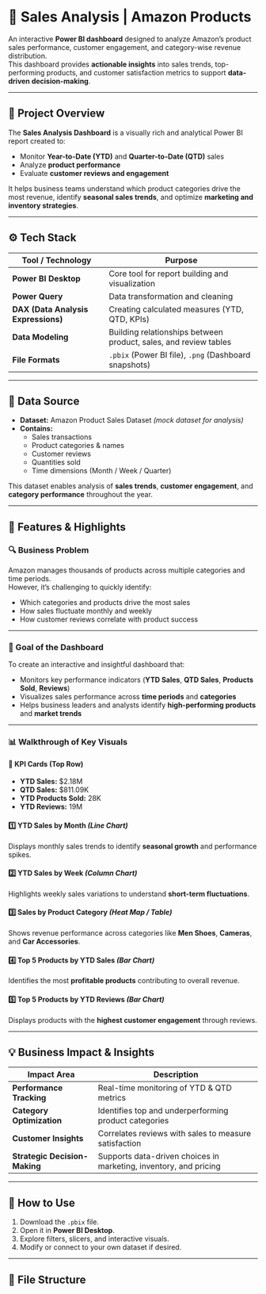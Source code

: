 # 🛒 Sales Analysis | Amazon Products

An interactive **Power BI dashboard** designed to analyze Amazon’s product sales performance, customer engagement, and category-wise revenue distribution.  
This dashboard provides **actionable insights** into sales trends, top-performing products, and customer satisfaction metrics to support **data-driven decision-making**.

---

## 📄 Project Overview

The **Sales Analysis Dashboard** is a visually rich and analytical Power BI report created to:

- Monitor **Year-to-Date (YTD)** and **Quarter-to-Date (QTD)** sales  
- Analyze **product performance**  
- Evaluate **customer reviews and engagement**

It helps business teams understand which product categories drive the most revenue, identify **seasonal sales trends**, and optimize **marketing and inventory strategies**.

---

## ⚙️ Tech Stack

| Tool / Technology | Purpose |
|-------------------|----------|
| **Power BI Desktop** | Core tool for report building and visualization |
| **Power Query** | Data transformation and cleaning |
| **DAX (Data Analysis Expressions)** | Creating calculated measures (YTD, QTD, KPIs) |
| **Data Modeling** | Building relationships between product, sales, and review tables |
| **File Formats** | `.pbix` (Power BI file), `.png` (Dashboard snapshots) |

---

## 🧾 Data Source

- **Dataset:** Amazon Product Sales Dataset *(mock dataset for analysis)*  
- **Contains:**  
  - Sales transactions  
  - Product categories & names  
  - Customer reviews  
  - Quantities sold  
  - Time dimensions (Month / Week / Quarter)

This dataset enables analysis of **sales trends**, **customer engagement**, and **category performance** throughout the year.

---

## 🌟 Features & Highlights

### 🔍 Business Problem

Amazon manages thousands of products across multiple categories and time periods.  
However, it’s challenging to quickly identify:
- Which categories and products drive the most sales  
- How sales fluctuate monthly and weekly  
- How customer reviews correlate with product success  

---

### 🎯 Goal of the Dashboard

To create an interactive and insightful dashboard that:
- Monitors key performance indicators (**YTD Sales**, **QTD Sales**, **Products Sold**, **Reviews**)  
- Visualizes sales performance across **time periods** and **categories**  
- Helps business leaders and analysts identify **high-performing products** and **market trends**

---

### 📊 Walkthrough of Key Visuals

#### 🧮 KPI Cards (Top Row)
- **YTD Sales:** $2.18M  
- **QTD Sales:** $811.09K  
- **YTD Products Sold:** 28K  
- **YTD Reviews:** 19M  

#### 1️⃣ YTD Sales by Month *(Line Chart)*
Displays monthly sales trends to identify **seasonal growth** and performance spikes.  

#### 2️⃣ YTD Sales by Week *(Column Chart)*
Highlights weekly sales variations to understand **short-term fluctuations**.  

#### 3️⃣ Sales by Product Category *(Heat Map / Table)*
Shows revenue performance across categories like **Men Shoes**, **Cameras**, and **Car Accessories**.  

#### 4️⃣ Top 5 Products by YTD Sales *(Bar Chart)*
Identifies the most **profitable products** contributing to overall revenue.  

#### 5️⃣ Top 5 Products by YTD Reviews *(Bar Chart)*
Displays products with the **highest customer engagement** through reviews.  

---

## 💡 Business Impact & Insights

| Impact Area | Description |
|--------------|-------------|
| **Performance Tracking** | Real-time monitoring of YTD & QTD metrics |
| **Category Optimization** | Identifies top and underperforming product categories |
| **Customer Insights** | Correlates reviews with sales to measure satisfaction |
| **Strategic Decision-Making** | Supports data-driven choices in marketing, inventory, and pricing |

---

## 🧭 How to Use

1. Download the `.pbix` file.  
2. Open it in **Power BI Desktop**.  
3. Explore filters, slicers, and interactive visuals.  
4. Modify or connect to your own dataset if desired.

---

## 📎 File Structure


